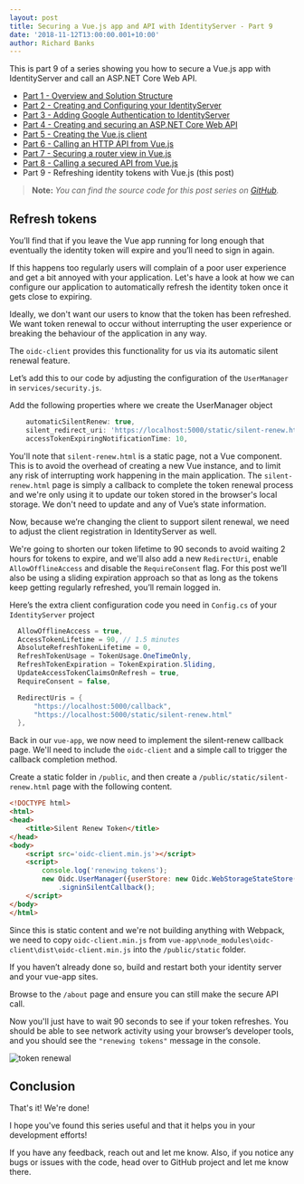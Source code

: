 ```yaml
---
layout: post
title: Securing a Vue.js app and API with IdentityServer - Part 9
date: '2018-11-12T13:00:00.001+10:00'
author: Richard Banks
---
```

This is part 9 of a series showing you how to secure a Vue.js app with IdentityServer and call an ASP.NET Core Web API.

  * [Part 1 - Overview and Solution Structure](/2018/11/securing-vue-with-identityserver-part1.html) 
  * [Part 2 - Creating and Configuring your IdentityServer](/2018/11/securing-vue-with-identityserver-part2.html)
  * [Part 3 - Adding Google Authentication to IdentityServer](/2018/11/securing-vue-with-identityserver-part3.html)
  * [Part 4 - Creating and securing an ASP.NET Core Web API](/2018/11/securing-vue-with-identityserver-part4.html) 
  * [Part 5 - Creating the Vue.js client](/2018/11/securing-vue-with-identityserver-part5.html)
  * [Part 6 - Calling an HTTP API from Vue.js](/2018/11/securing-vue-with-identityserver-part6.html)
  * [Part 7 - Securing a router view in Vue.js](/2018/11/securing-vue-with-identityserver-part7.html)
  * [Part 8 - Calling a secured API from Vue.js](/2018/11/securing-vue-with-identityserver-part8.html)
  * Part 9 - Refreshing identity tokens with Vue.js (this post)

> __Note:__ _You can find the source code for this post series on [GitHub](https://github.com/rbanks54/vue-and-identityserver)._

## Refresh tokens

You’ll find that if you leave the Vue app running for long enough that eventually the identity token will expire and you’ll need to sign in again.

If this happens too regularly users will complain of a poor user experience and get a bit annoyed with your application. Let's have a look at how we can configure our application to automatically refresh the identity token once it gets close to expiring.

Ideally, we don't want our users to know that the token has been refreshed. We want  token renewal to occur without interrupting the user experience or breaking the behaviour of the application in any way.

The `oidc-client` provides this functionality for us via its automatic silent renewal feature.

Let’s add this to our code by adjusting the configuration of the `UserManager` in `services/security.js`.

Add the following properties where we create the UserManager object

```js
    automaticSilentRenew: true,
    silent_redirect_uri: 'https://localhost:5000/static/silent-renew.html',
    accessTokenExpiringNotificationTime: 10,
```

You'll note that `silent-renew.html` is a static page, not a Vue component. This is to avoid the overhead of creating a new Vue instance, and to limit any risk of interrupting work happening in the main application. The `silent-renew.html` page is simply a callback to complete the token renewal process and we're only using it to update our token stored in the browser's local storage. We don't need to update and any of Vue’s state information.

Now, because we’re changing the client to support silent renewal, we need to adjust the client registration in IdentityServer as well.

We're going to shorten our token lifetime to 90 seconds to avoid waiting 2 hours for tokens to expire, and we'll also add a new `RedirectUri`, enable `AllowOfflineAccess` and disable the `RequireConsent` flag. For this post we’ll also be using a sliding expiration approach so that as long as the tokens keep getting regularly refreshed, you’ll remain logged in.

Here’s the extra client configuration code you need in `Config.cs` of your `IdentityServer` project

```cs
  AllowOfflineAccess = true,
  AccessTokenLifetime = 90, // 1.5 minutes
  AbsoluteRefreshTokenLifetime = 0,
  RefreshTokenUsage = TokenUsage.OneTimeOnly,
  RefreshTokenExpiration = TokenExpiration.Sliding,
  UpdateAccessTokenClaimsOnRefresh = true,
  RequireConsent = false,

  RedirectUris = {
      "https://localhost:5000/callback",
      "https://localhost:5000/static/silent-renew.html"
  },
```

Back in our `vue-app`, we now need to implement the silent-renew callback page. We'll need to include the `oidc-client` and a simple call to trigger the callback completion method.

Create a static folder in `/public`, and then create a `/public/static/silent-renew.html` page with the following content.

```html
<!DOCTYPE html>
<html>
<head>
    <title>Silent Renew Token</title>
</head>
<body>
    <script src='oidc-client.min.js'></script>
    <script>      
        console.log('renewing tokens');
        new Oidc.UserManager({userStore: new Oidc.WebStorageStateStore({ store: window.localStorage })})
            .signinSilentCallback();
    </script>
</body>
</html>
```

Since this is static content and we're not building anything with Webpack, we need to copy `oidc-client.min.js` from `vue-app\node_modules\oidc-client\dist\oidc-client.min.js` into the `/public/static` folder.

If you haven’t already done so, build and restart both your identity server and your vue-app sites.

Browse to the `/about` page and ensure you can still make the secure API call.

Now you'll just have to wait 90 seconds to see if your token refreshes. You should be able to see network activity using your browser’s developer tools, and you should see the `"renewing tokens"` message in the console.
 
![token renewal](/assets/images/2018-11/token_renewal.png)

## Conclusion

That's it! We're done!

I hope you've found this series useful and that it helps you in your development efforts!

If you have any feedback, reach out and let me know. Also, if you notice any bugs or issues with the code, head over to GitHub project and let me know there.
